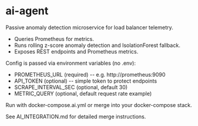 ai-agent
========

Passive anomaly detection microservice for load balancer telemetry.

- Queries Prometheus for metrics.
- Runs rolling z-score anomaly detection and IsolationForest fallback.
- Exposes REST endpoints and Prometheus metrics.

Config is passed via environment variables (no .env):
- PROMETHEUS_URL (required) -- e.g. http://prometheus:9090
- API_TOKEN (optional) -- simple token to protect endpoints
- SCRAPE_INTERVAL_SEC (optional, default 30)
- METRIC_QUERY (optional, default request rate example)

Run with docker-compose.ai.yml or merge into your docker-compose stack.

See AI_INTEGRATION.md for detailed merge instructions.
